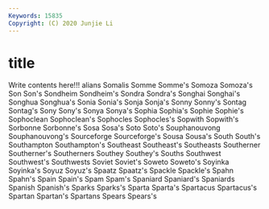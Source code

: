 ```yaml
---
Keywords: 15835
Copyright: (C) 2020 Junjie Li
---
```


# title

Write contents here!!!
alians 
Somalis
Somme 
Somme's 
Somoza 
Somoza's 
Son 
Son's 
Sondheim 
Sondheim's 
Sondra 
Sondra's
Songhai 
Songhai's 
Songhua 
Songhua's 
Sonia 
Sonia's 
Sonja 
Sonja's 
Sonny 
Sonny's
Sontag 
Sontag's 
Sony 
Sony's 
Sonya 
Sonya's 
Sophia 
Sophia's 
Sophie 
Sophie's
Sophoclean 
Sophoclean's 
Sophocles 
Sophocles's 
Sopwith 
Sopwith's 
Sorbonne 
Sorbonne's 
Sosa 
Sosa's
Soto 
Soto's 
Souphanouvong 
Souphanouvong's 
Sourceforge 
Sourceforge's 
Sousa 
Sousa's 
South 
South's
Southampton 
Southampton's 
Southeast 
Southeast's 
Southeasts 
Southerner 
Southerner's 
Southerners 
Southey 
Southey's
Souths 
Southwest 
Southwest's 
Southwests 
Soviet 
Soviet's 
Soweto 
Soweto's 
Soyinka 
Soyinka's
Soyuz 
Soyuz's 
Spaatz 
Spaatz's 
Spackle 
Spackle's 
Spahn 
Spahn's 
Spain 
Spain's
Spam 
Spam's 
Spaniard 
Spaniard's 
Spaniards 
Spanish 
Spanish's 
Sparks 
Sparks's 
Sparta
Sparta's 
Spartacus 
Spartacus's 
Spartan 
Spartan's 
Spartans 
Spears 
Spears's 
